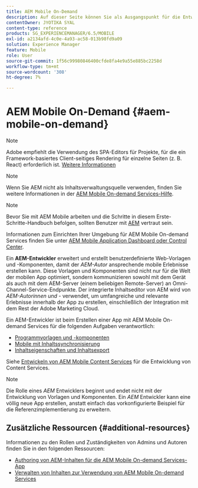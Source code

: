 ```yaml
---
title: AEM Mobile On-Demand
description: Auf dieser Seite können Sie als Ausgangspunkt für die Entwicklung einer On-Demand-Services-App mit AEM (Adobe Experience Manager) dienen. Auf der Seite werden die Themen behandelt, die für Entwicklerinnen und Entwickler einer App relevant sind.
contentOwner: JYOTIKA SYAL
content-type: reference
products: SG_EXPERIENCEMANAGER/6.5/MOBILE
exl-id: a2134afd-4c0e-4a93-ac58-013b98fd9a09
solution: Experience Manager
feature: Mobile
role: User
source-git-commit: 1f56c99980846400cfde8fa4e9a55e885bc2258d
workflow-type: tm+mt
source-wordcount: '308'
ht-degree: 7%

---
```


# AEM Mobile On-Demand {#aem-mobile-on-demand}

>[!NOTE]
>
>Adobe empfiehlt die Verwendung des SPA-Editors für Projekte, für die ein Framework-basiertes Client-seitiges Rendering für einzelne Seiten (z. B. React) erforderlich ist. [Weitere Informationen](/help/sites-developing/spa-overview.md)

>[!NOTE]
>
>Wenn Sie AEM nicht als Inhaltsverwaltungsquelle verwenden, finden Sie weitere Informationen in der [AEM Mobile On-demand Services-Hilfe](https://helpx.adobe.com/digital-publishing-solution/topics.html).

>[!NOTE]
>
>Bevor Sie mit AEM Mobile arbeiten und die Schritte in diesem Erste-Schritte-Handbuch befolgen, sollten Benutzer mit [AEM](/help/sites-deploying/deploy.md) vertraut sein.
>
>Informationen zum Einrichten Ihrer Umgebung für AEM Mobile On-demand Services finden Sie unter [AEM Mobile Application Dashboard oder Control Center](/help/mobile/mobile-apps-ondemand-application-dashboard.md).

Ein **AEM-Entwickler** erweitert und erstellt benutzerdefinierte Web-Vorlagen und -Komponenten, damit der *AEM-Autor* ansprechende mobile Erlebnisse erstellen kann. Diese Vorlagen und Komponenten sind nicht nur für die Welt der mobilen App optimiert, sondern kommunizieren sowohl mit dem Gerät als auch mit dem AEM-Server (einem beliebigen Remote-Server) an Omni-Channel-Service-Endpunkte. Der integrierte Inhaltseditor von AEM wird von *AEM-Autorinnen und -* verwendet, um umfangreiche und relevante Erlebnisse innerhalb der App zu erstellen, einschließlich der Integration mit dem Rest der Adobe Marketing Cloud.

Ein AEM-Entwickler ist beim Erstellen einer App mit AEM Mobile On-demand Services für die folgenden Aufgaben verantwortlich:

* [Programmvorlagen und -komponenten](/help/mobile/app-templates-and-components1.md)
* [Mobile mit Inhaltssynchronisierung](/help/mobile/mobile-ondemand-contentsync.md)
* [Inhaltseigenschaften und Inhaltsexport](/help/mobile/on-demand-content-properties-exporting.md)

Siehe [Entwickeln von AEM Mobile Content Services](/help/mobile/developing-content-services.md) für die Entwicklung von Content Services.

>[!NOTE]
>
>Die Rolle eines *AEM* Entwicklers beginnt und endet nicht mit der Entwicklung von Vorlagen und Komponenten. Ein *AEM* Entwickler kann eine völlig neue App erstellen, anstatt einfach das vorkonfigurierte Beispiel für die Referenzimplementierung zu erweitern.

## Zusätzliche Ressourcen {#additional-resources}

Informationen zu den Rollen und Zuständigkeiten von Admins und Autoren finden Sie in den folgenden Ressourcen:

* [Authoring von AEM-Inhalten für die AEM Mobile On-demand Services-App](/help/mobile/mobile-apps-ondemand.md)
* [Verwalten von Inhalten zur Verwendung von AEM Mobile On-demand Services](/help/mobile/aem-mobile.md)
